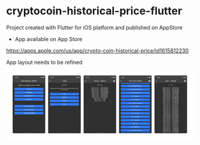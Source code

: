 # cryptocoin-historical-price-flutter

Project created with Flutter for iOS platform and published on AppStore

- App available on App Store

https://apps.apple.com/us/app/crypto-coin-historical-price/id1615812230

App layout needs to be refined

![alt text](https://github.com/fabiobh/cryptocoin-historical-price-flutter/blob/main/screenshot/app_store_screenshot.png?raw=true)

